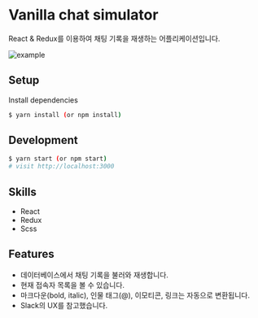 # Vanilla chat simulator

React & Redux를 이용하여 채팅 기록을 재생하는 어플리케이션입니다.

<img src="./chat-simulator.gif" alt="example">

## Setup

Install dependencies

```sh
$ yarn install (or npm install)
```

## Development

```sh
$ yarn start (or npm start)
# visit http://localhost:3000
```


## Skills
- React
- Redux
- Scss

## Features

- 데이터베이스에서 채팅 기록을 불러와 재생합니다.
- 현재 접속자 목록을 볼 수 있습니다.
- 마크다운(bold, italic), 인물 태그(@), 이모티콘, 링크는 자동으로 변환됩니다.
- Slack의 UX를 참고했습니다.
